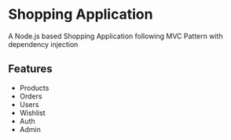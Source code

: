 # Shopping Application

A Node.js based Shopping Application following MVC Pattern with dependency injection

## Features

- Products
- Orders
- Users
- Wishlist
- Auth
- Admin
